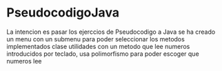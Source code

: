 # PseudocodigoJava
La intencion es pasar los ejerccios de Pseudocodigo a Java
se ha creado un menu con un submenu para poder seleccionar los metodos implementados
clase utilidades con un metodo que lee numeros introducidos por teclado, usa polimorfismo
para poder escoger que numeros lee
